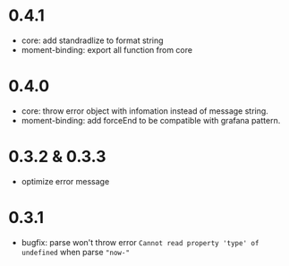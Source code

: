 # 0.4.1
- core: add standradlize to format string
- moment-binding: export all function from core

# 0.4.0
- core: throw error object with infomation instead of message string.
- moment-binding: add forceEnd to be compatible with grafana pattern.

# 0.3.2 & 0.3.3
- optimize error message

# 0.3.1
- bugfix: parse won't throw error `Cannot read property 'type' of undefined` when parse `"now-"`